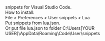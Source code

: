 snippets for Visual Studio Code. <br>
How to install:  <br>
File > Preferences > User snippets > Lua  <br>
Put snippets from lua.json.  <br>
Or put file lua.json to folder C:\Users\[YOUR USER]\AppData\Roaming\Code\User\snippets 
